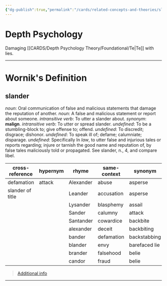 ```yaml
---
{"dg-publish":true,"permalink":"/cards/related-concepts-and-theories/slander/","noteIcon":"1","created":"2023-05-11T10:54:21.490+02:00","updated":"2023-06-22T21:01:22.996+02:00"}
---
```


# Depth Psychology 
Damaging [[CARDS/Depth Psychology Theory/Foundational/Te\|Te]] with lies. 

---
# Wornik's Definition
## slander
*noun*: Oral communication of false and malicious statements that damage the reputation of another.
*noun*: A false and malicious statement or report about someone.
*intransitive verb*: To utter a slander about. <i>synonym</i>: <strong> malign</strong>.
*intransitive verb*: To utter or spread slander.
*undefined*: To be a stumbling-block to; give offense to; offend.
*undefined*: To discredit; disgrace; dishonor.
*undefined*: To speak ill of; defame; calumniate; disparage.
*undefined*: Specifically In <em>law</em>, to utter false and injurious tales or reports regarding; injure or tarnish the good name and reputation of, by false tales maliciously told or propagated. See <internalXref urlencoded="slander">slander</internalXref>, n., 4, and compare <internalXref urlencoded="libel">libel</internalXref>.

| cross-reference |hypernym |rhyme |same-context |synonym |variant |verb-form |
| --- | --- | --- | --- | --- | --- | --- |
| defamation | attack | Alexander | abuse | asperse | defamation | slandered |
| slander of title |  | Leander | accusation | asperse |  | slandering |
|  |  | Lysander | blasphemy | assail |  | slanders |
|  |  | Sander | calumny | attack |  |  |
|  |  | Santander | cowardice | backbite |  |  |
|  |  | alexander | deceit | backbiting |  |  |
|  |  | bander | defamation | backstabbing |  |  |
|  |  | blander | envy | barefaced lie |  |  |
|  |  | brander | falsehood | belie |  |  |
|  |  | candor | fraud | belie |  |  |

> [Additional info](https://www.wordnik.com/words/slander)
---
